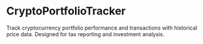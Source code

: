 # CryptoPortfolioTracker
Track cryptocurrency portfolio performance and transactions with historical price data. Designed for tax reporting and investment analysis.
